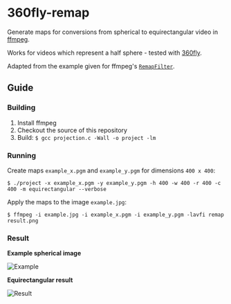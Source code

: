 # 360fly-remap

Generate maps for conversions from spherical to equirectangular video in [ffmpeg](http://ffmpeg.org).

Works for videos which represent a half sphere - tested with [360fly](www.360fly.com).

Adapted from the example given for ffmpeg's [`RemapFilter`](https://trac.ffmpeg.org/wiki/RemapFilter).

## Guide

### Building

1. Install ffmpeg
2. Checkout the source of this repository
3. Build: `$ gcc projection.c -Wall -o project -lm`

### Running

Create maps `example_x.pgm` and `example_y.pgm` for dimensions `400 x 400`:

```
$ ./project -x example_x.pgm -y example_y.pgm -h 400 -w 400 -r 400 -c 400 -m equirectangular --verbose
```

Apply the maps to the image `example.jpg`:

```
$ ffmpeg -i example.jpg -i example_x.pgm -i example_y.pgm -lavfi remap result.png
```

### Result

**Example spherical image**

![Example](https://github.com/prouast/equirectangular-remap/blob/master/example.jpg?style=centerme)

**Equirectangular result**

![Result](https://github.com/prouast/equirectangular-remap/blob/master/result.png?style=centerme)